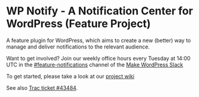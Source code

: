 # WP Notify - A Notification Center for WordPress (Feature Project)

A feature plugin for WordPress, which aims to create a new (better) way to manage and deliver notifications to the relevant audience.

Want to get involved? Join our weekly office hours every Tuesday at 14:00 UTC in the [#feature-notifications](https://wordpress.slack.com/messages/C2K1C71FE) channel of the [Make WordPress Slack](https://wordpress.slack.com/)

To get started, please take a look at our [project wiki](https://github.com/WordPress/wp-notify/wiki)

See also [Trac ticket #43484](https://core.trac.wordpress.org/ticket/43484).

